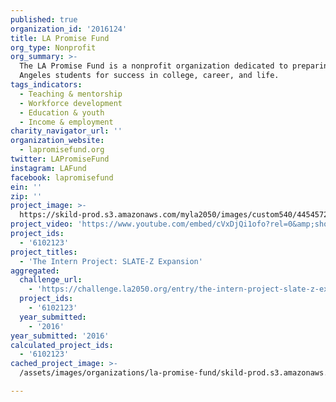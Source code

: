 ```yaml
---
published: true
organization_id: '2016124'
title: LA Promise Fund
org_type: Nonprofit
org_summary: >-
  The LA Promise Fund is a nonprofit organization dedicated to preparing Los
  Angeles students for success in college, career, and life.
tags_indicators:
  - Teaching & mentorship
  - Workforce development
  - Education & youth
  - Income & employment
charity_navigator_url: ''
organization_website:
  - lapromisefund.org
twitter: LAPromiseFund
instagram: LAFund
facebook: lapromisefund
ein: ''
zip: ''
project_image: >-
  https://skild-prod.s3.amazonaws.com/myla2050/images/custom540/4454572955741-team91.png
project_video: 'https://www.youtube.com/embed/cVxDjQi1ofo?rel=0&amp;showinfo=0'
project_ids:
  - '6102123'
project_titles:
  - 'The Intern Project: SLATE-Z Expansion'
aggregated:
  challenge_url:
    - 'https://challenge.la2050.org/entry/the-intern-project-slate-z-expansion'
  project_ids:
    - '6102123'
  year_submitted:
    - '2016'
year_submitted: '2016'
calculated_project_ids:
  - '6102123'
cached_project_image: >-
  /assets/images/organizations/la-promise-fund/skild-prod.s3.amazonaws.com/myla2050/images/custom540/4454572955741-team91.png

---
```

